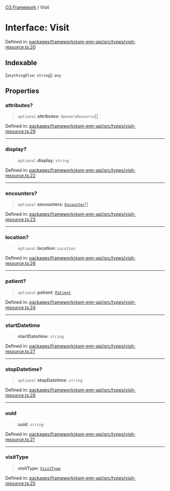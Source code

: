 [O3 Framework](../API.md) / Visit

# Interface: Visit

Defined in: [packages/framework/esm-emr-api/src/types/visit-resource.ts:20](https://github.com/UjjawalPrabhat/openmrs-esm-core/blob/main/packages/framework/esm-emr-api/src/types/visit-resource.ts#L20)

## Indexable

\[`anythingElse`: `string`\]: `any`

## Properties

### attributes?

> `optional` **attributes**: `OpenmrsResource`[]

Defined in: [packages/framework/esm-emr-api/src/types/visit-resource.ts:29](https://github.com/UjjawalPrabhat/openmrs-esm-core/blob/main/packages/framework/esm-emr-api/src/types/visit-resource.ts#L29)

***

### display?

> `optional` **display**: `string`

Defined in: [packages/framework/esm-emr-api/src/types/visit-resource.ts:22](https://github.com/UjjawalPrabhat/openmrs-esm-core/blob/main/packages/framework/esm-emr-api/src/types/visit-resource.ts#L22)

***

### encounters?

> `optional` **encounters**: [`Encounter`](Encounter.md)[]

Defined in: [packages/framework/esm-emr-api/src/types/visit-resource.ts:23](https://github.com/UjjawalPrabhat/openmrs-esm-core/blob/main/packages/framework/esm-emr-api/src/types/visit-resource.ts#L23)

***

### location?

> `optional` **location**: `Location`

Defined in: [packages/framework/esm-emr-api/src/types/visit-resource.ts:26](https://github.com/UjjawalPrabhat/openmrs-esm-core/blob/main/packages/framework/esm-emr-api/src/types/visit-resource.ts#L26)

***

### patient?

> `optional` **patient**: [`Patient`](Patient.md)

Defined in: [packages/framework/esm-emr-api/src/types/visit-resource.ts:24](https://github.com/UjjawalPrabhat/openmrs-esm-core/blob/main/packages/framework/esm-emr-api/src/types/visit-resource.ts#L24)

***

### startDatetime

> **startDatetime**: `string`

Defined in: [packages/framework/esm-emr-api/src/types/visit-resource.ts:27](https://github.com/UjjawalPrabhat/openmrs-esm-core/blob/main/packages/framework/esm-emr-api/src/types/visit-resource.ts#L27)

***

### stopDatetime?

> `optional` **stopDatetime**: `string`

Defined in: [packages/framework/esm-emr-api/src/types/visit-resource.ts:28](https://github.com/UjjawalPrabhat/openmrs-esm-core/blob/main/packages/framework/esm-emr-api/src/types/visit-resource.ts#L28)

***

### uuid

> **uuid**: `string`

Defined in: [packages/framework/esm-emr-api/src/types/visit-resource.ts:21](https://github.com/UjjawalPrabhat/openmrs-esm-core/blob/main/packages/framework/esm-emr-api/src/types/visit-resource.ts#L21)

***

### visitType

> **visitType**: [`VisitType`](VisitType.md)

Defined in: [packages/framework/esm-emr-api/src/types/visit-resource.ts:25](https://github.com/UjjawalPrabhat/openmrs-esm-core/blob/main/packages/framework/esm-emr-api/src/types/visit-resource.ts#L25)
